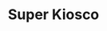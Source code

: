 ---
title: "Super Kiosco"
url: /ciudad-autonoma-de-buenos-aires/super-kiosco/
shop: Lebensmittel
---